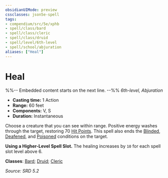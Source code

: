 ```yaml
---
obsidianUIMode: preview
cssclasses: json5e-spell
tags:
- compendium/src/5e/xphb
- spell/class/bard
- spell/class/cleric
- spell/class/druid
- spell/level/6th-level
- spell/school/abjuration
aliases: ["Heal"]
---
```

# Heal
%%-- Embedded content starts on the next line. --%%
*6th-level, Abjuration*  

- **Casting time:** 1 Action
- **Range:** 60 feet
- **Components:** V, S
- **Duration:** Instantaneous

Choose a creature that you can see within range. Positive energy washes through the target, restoring 70 [Hit Points](hit-points-xphb.md). This spell also ends the [Blinded](conditions.md#Blinded), [Deafened](conditions.md#Deafened), and [Poisoned](conditions.md#Poisoned) conditions on the target.

**Using a Higher-Level Spell Slot.** The healing increases by `10` for each spell slot level above 6.

**Classes**: [Bard](list-spells-classes-bard.md); [Druid](list-spells-classes-druid.md); [Cleric](list-spells-classes-cleric.md)

*Source: SRD 5.2*